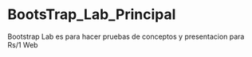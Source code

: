 # BootsTrap_Lab_Principal
Bootstrap Lab es para hacer pruebas de conceptos y presentacion para Rs/1 Web
